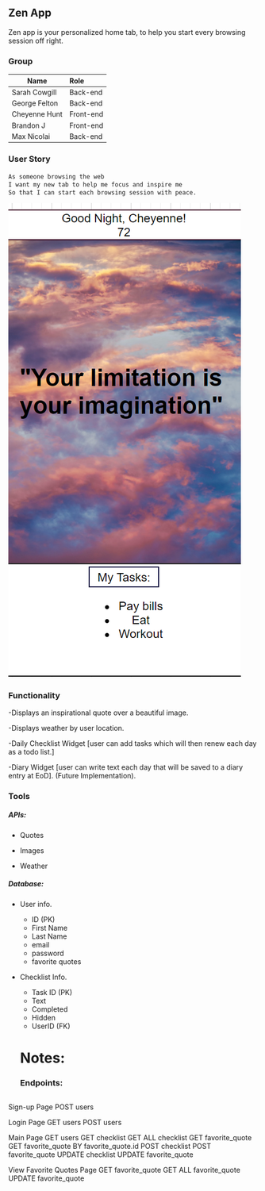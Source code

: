 ## Zen App

Zen app is your personalized home tab, to help you start every browsing session off right.

### Group

| Name          | Role      |
| ------------- | :-------- |
| Sarah Cowgill | Back-end  |
| George Felton | Back-end  |
| Cheyenne Hunt | Front-end |
| Brandon J     | Front-end |
| Max Nicolai   | Back-end  |

### User Story

```
As someone browsing the web
I want my new tab to help me focus and inspire me
So that I can start each browsing session with peace.
```
![demo](image/preview.png)


### Functionality

-Displays an inspirational quote over a beautiful image.

-Displays weather by user location.

-Daily Checklist Widget [user can add tasks which will then renew each day as a todo list.]

-Diary Widget [user can write text each day that will be saved to a diary entry at EoD]. (Future Implementation).



### Tools

##### APIs:

* Quotes

* Images

* Weather

##### Database:

* User info.
  * ID (PK)
  * First Name
  * Last Name
  * email
  * password
  * favorite quotes

* Checklist Info.
  * Task ID (PK)
  * Text
  * Completed
  * Hidden
  * UserID (FK)


  # Notes:

  ### Endpoints:
  ```
 Sign-up Page
   POST users

 Login Page
   GET users
   POST users

 Main Page
   GET users
   GET checklist
   GET ALL checklist
   GET favorite_quote
   GET favorite_quote BY favorite_quote.id
   POST checklist
   POST favorite_quote
   UPDATE checklist
   UPDATE favorite_quote

 View Favorite Quotes Page
   GET favorite_quote
   GET ALL favorite_quote
   UPDATE favorite_quote
```